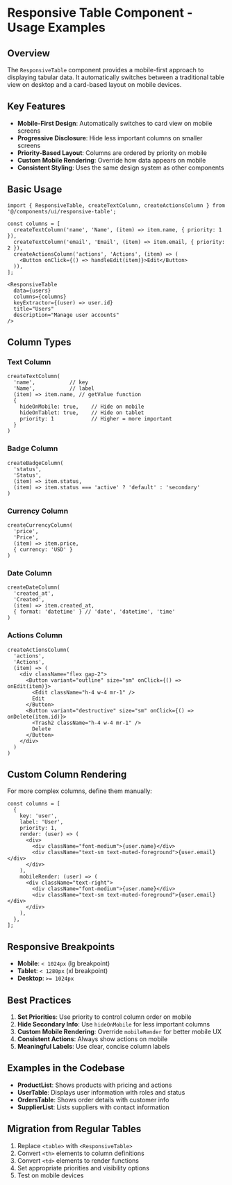 # Responsive Table Component - Usage Examples

## Overview

The `ResponsiveTable` component provides a mobile-first approach to displaying tabular data. It automatically switches between a traditional table view on desktop and a card-based layout on mobile devices.

## Key Features

- **Mobile-First Design**: Automatically switches to card view on mobile screens
- **Progressive Disclosure**: Hide less important columns on smaller screens
- **Priority-Based Layout**: Columns are ordered by priority on mobile
- **Custom Mobile Rendering**: Override how data appears on mobile
- **Consistent Styling**: Uses the same design system as other components

## Basic Usage

```tsx
import { ResponsiveTable, createTextColumn, createActionsColumn } from '@/components/ui/responsive-table';

const columns = [
  createTextColumn('name', 'Name', (item) => item.name, { priority: 1 }),
  createTextColumn('email', 'Email', (item) => item.email, { priority: 2 }),
  createActionsColumn('actions', 'Actions', (item) => (
    <Button onClick={() => handleEdit(item)}>Edit</Button>
  )),
];

<ResponsiveTable
  data={users}
  columns={columns}
  keyExtractor={(user) => user.id}
  title="Users"
  description="Manage user accounts"
/>
```

## Column Types

### Text Column
```tsx
createTextColumn(
  'name',           // key
  'Name',           // label
  (item) => item.name, // getValue function
  { 
    hideOnMobile: true,    // Hide on mobile
    hideOnTablet: true,    // Hide on tablet
    priority: 1            // Higher = more important
  }
)
```

### Badge Column
```tsx
createBadgeColumn(
  'status',
  'Status',
  (item) => item.status,
  (item) => item.status === 'active' ? 'default' : 'secondary'
)
```

### Currency Column
```tsx
createCurrencyColumn(
  'price',
  'Price',
  (item) => item.price,
  { currency: 'USD' }
)
```

### Date Column
```tsx
createDateColumn(
  'created_at',
  'Created',
  (item) => item.created_at,
  { format: 'datetime' } // 'date', 'datetime', 'time'
)
```

### Actions Column
```tsx
createActionsColumn(
  'actions',
  'Actions',
  (item) => (
    <div className="flex gap-2">
      <Button variant="outline" size="sm" onClick={() => onEdit(item)}>
        <Edit className="h-4 w-4 mr-1" />
        Edit
      </Button>
      <Button variant="destructive" size="sm" onClick={() => onDelete(item.id)}>
        <Trash2 className="h-4 w-4 mr-1" />
        Delete
      </Button>
    </div>
  )
)
```

## Custom Column Rendering

For more complex columns, define them manually:

```tsx
const columns = [
  {
    key: 'user',
    label: 'User',
    priority: 1,
    render: (user) => (
      <div>
        <div className="font-medium">{user.name}</div>
        <div className="text-sm text-muted-foreground">{user.email}</div>
      </div>
    ),
    mobileRender: (user) => (
      <div className="text-right">
        <div className="font-medium">{user.name}</div>
        <div className="text-sm text-muted-foreground">{user.email}</div>
      </div>
    ),
  },
];
```

## Responsive Breakpoints

- **Mobile**: `< 1024px` (lg breakpoint)
- **Tablet**: `< 1280px` (xl breakpoint)
- **Desktop**: `>= 1024px`

## Best Practices

1. **Set Priorities**: Use priority to control column order on mobile
2. **Hide Secondary Info**: Use `hideOnMobile` for less important columns
3. **Custom Mobile Rendering**: Override `mobileRender` for better mobile UX
4. **Consistent Actions**: Always show actions on mobile
5. **Meaningful Labels**: Use clear, concise column labels

## Examples in the Codebase

- **ProductList**: Shows products with pricing and actions
- **UserTable**: Displays user information with roles and status
- **OrdersTable**: Shows order details with customer info
- **SupplierList**: Lists suppliers with contact information

## Migration from Regular Tables

1. Replace `<table>` with `<ResponsiveTable>`
2. Convert `<th>` elements to column definitions
3. Convert `<td>` elements to render functions
4. Set appropriate priorities and visibility options
5. Test on mobile devices
